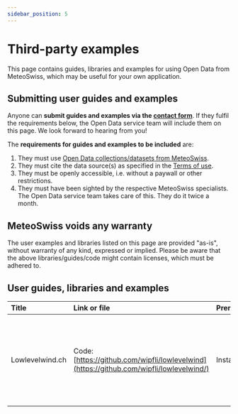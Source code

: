 ```yaml
---
sidebar_position: 5
---
```


# Third-party examples 

This page contains guides, libraries and examples for using Open Data from MeteoSwiss, which may be useful for your own application.

## Submitting user guides and examples

Anyone can **submit guides and examples via the [contact form](https://www.meteoswiss.admin.ch/about-us/contact/contact-form.html)**. If they fulfil the requirements below, the Open Data service team will include them on this page. We look forward to hearing from you!

The **requirements for guides and examples to be included** are:
1. They must use [Open Data collections/datasets from MeteoSwiss](https://opendatadocs.meteoswiss.ch).
2. They must cite the data source(s) as specified in the [Terms of use](https://opendatadocs.meteoswiss.ch/#terms-of-use).
3. They must be openly accessible, i.e. without a paywall or other restrictions.
4. They must have been sighted by the respective MeteoSwiss specialists. The Open Data service team takes care of this. They do it twice a month.

## MeteoSwiss voids any warranty

The user examples and libraries listed on this page are provided "as-is", without warranty of any kind, expressed or implied. Please be aware that the above libraries/guides/code might contain licenses, which must be adhered to.
 
## User guides, libraries and examples

| Title | Link or file | Prerequisites | Description | Author | Date |
|:------|:-------------|:--------------|:------------|:-------|:-----|
| Lowlevelwind.ch | Code: [https://github.com/wipfli/lowlevelwind](https://github.com/wipfli/lowlevelwind/) | Install Python | This uses the [Numerical weather forecasting model ICON-CH1-EPS](https://opendatadocs.meteoswiss.ch/e-forecast-data/e2-e3-numerical-weather-forecasting-model#models-specifications) (wind only). <br></br> <br></br> Application: [https://lowlevelwind.ch](https://lowlevelwind.ch/) | Oliver Wipfli | 07-2025 |
